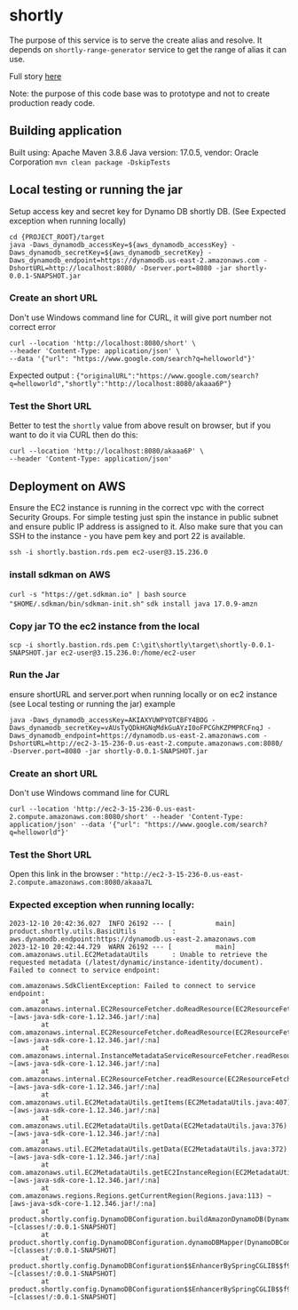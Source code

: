 # shortly
The purpose of this service is to serve the create alias and resolve. It depends on `shortly-range-generator` service to get the range of alias it can use.

Full story [here](https://medium.com/@mail.ekansh/shortly-aws-implementation-d76bff78550e)

Note: the purpose of this code base was to prototype and not to create production ready code.


## Building application
Built using: 
Apache Maven 3.8.6
Java version: 17.0.5, vendor: Oracle Corporation
`mvn clean package -DskipTests`

## Local testing or running the jar
 Setup access key and secret key for Dynamo DB shortly DB. (See Expected exception when running locally)
 
```
cd {PROJECT_ROOT}/target
java -Daws_dynamodb_accessKey=${aws_dynamodb_accessKey} -Daws_dynamodb_secretKey=${aws_dynamodb_secretKey} -Daws_dynamodb_endpoint=https://dynamodb.us-east-2.amazonaws.com -DshortURL=http://localhost:8080/ -Dserver.port=8080 -jar shortly-0.0.1-SNAPSHOT.jar
```

### Create an short URL
Don't use Windows command line for CURL, it will give port number not correct error 

```
curl --location 'http://localhost:8080/short' \
--header 'Content-Type: application/json' \
--data '{"url": "https://www.google.com/search?q=helloworld"}'
```

Expected output : `{"originalURL":"https://www.google.com/search?q=helloworld","shortly":"http://localhost:8080/akaaa6P"}`

### Test the Short URL
Better to test the `shortly` value from above result on browser, but if you want to do it via CURL then do this:

```
curl --location 'http://localhost:8080/akaaa6P' \
--header 'Content-Type: application/json'
```

## Deployment on AWS

Ensure the EC2 instance is running in the correct vpc with the correct Security Groups.  For simple testing just spin the instance in public subnet and ensure public IP address  is assigned to it. Also make sure that you can SSH to the instance - you have pem key and port 22 is available. 

`ssh -i shortly.bastion.rds.pem ec2-user@3.15.236.0`

### install sdkman on AWS

`curl -s "https://get.sdkman.io" | bash`
`source "$HOME/.sdkman/bin/sdkman-init.sh"`
`sdk install java 17.0.9-amzn`

### Copy jar TO the ec2 instance from the local
`scp -i shortly.bastion.rds.pem C:\git\shortly\target\shortly-0.0.1-SNAPSHOT.jar ec2-user@3.15.236.0:/home/ec2-user`

### Run the Jar 
ensure shortURL and server.port when running locally or on ec2 instance
(see Local testing or running the jar)
example

```
java -Daws_dynamodb_accessKey=AKIAXYUWPYOTCBFY4BOG -Daws_dynamodb_secretKey=vAUsTyQDkHGNqMdkGuAYzI0oFPCGhKZPMPRCFnqJ -Daws_dynamodb_endpoint=https://dynamodb.us-east-2.amazonaws.com -DshortURL=http://ec2-3-15-236-0.us-east-2.compute.amazonaws.com:8080/ -Dserver.port=8080 -jar shortly-0.0.1-SNAPSHOT.jar
```



### Create an short URL
Don't use Windows command line for CURL

```
curl --location 'http://ec2-3-15-236-0.us-east-2.compute.amazonaws.com:8080/short' --header 'Content-Type: application/json' --data '{"url": "https://www.google.com/search?q=helloworld"}'

```


### Test the Short URL
Open this link in the browser : `"http://ec2-3-15-236-0.us-east-2.compute.amazonaws.com:8080/akaaa7L`


### Expected exception when running locally: 

```
2023-12-10 20:42:36.027  INFO 26192 --- [           main] product.shortly.utils.BasicUtils         : aws.dynamodb.endpoint:https://dynamodb.us-east-2.amazonaws.com
2023-12-10 20:42:44.729  WARN 26192 --- [           main] com.amazonaws.util.EC2MetadataUtils      : Unable to retrieve the requested metadata (/latest/dynamic/instance-identity/document). Failed to connect to service endpoint:

com.amazonaws.SdkClientException: Failed to connect to service endpoint:
        at com.amazonaws.internal.EC2ResourceFetcher.doReadResource(EC2ResourceFetcher.java:100) ~[aws-java-sdk-core-1.12.346.jar!/:na]
        at com.amazonaws.internal.EC2ResourceFetcher.doReadResource(EC2ResourceFetcher.java:70) ~[aws-java-sdk-core-1.12.346.jar!/:na]
        at com.amazonaws.internal.InstanceMetadataServiceResourceFetcher.readResource(InstanceMetadataServiceResourceFetcher.java:75) ~[aws-java-sdk-core-1.12.346.jar!/:na]
        at com.amazonaws.internal.EC2ResourceFetcher.readResource(EC2ResourceFetcher.java:66) ~[aws-java-sdk-core-1.12.346.jar!/:na]
        at com.amazonaws.util.EC2MetadataUtils.getItems(EC2MetadataUtils.java:407) ~[aws-java-sdk-core-1.12.346.jar!/:na]
        at com.amazonaws.util.EC2MetadataUtils.getData(EC2MetadataUtils.java:376) ~[aws-java-sdk-core-1.12.346.jar!/:na]
        at com.amazonaws.util.EC2MetadataUtils.getData(EC2MetadataUtils.java:372) ~[aws-java-sdk-core-1.12.346.jar!/:na]
        at com.amazonaws.util.EC2MetadataUtils.getEC2InstanceRegion(EC2MetadataUtils.java:287) ~[aws-java-sdk-core-1.12.346.jar!/:na]
        at com.amazonaws.regions.Regions.getCurrentRegion(Regions.java:113) ~[aws-java-sdk-core-1.12.346.jar!/:na]
        at product.shortly.config.DynamoDBConfiguration.buildAmazonDynamoDB(DynamoDBConfiguration.java:51) ~[classes!/:0.0.1-SNAPSHOT]
        at product.shortly.config.DynamoDBConfiguration.dynamoDBMapper(DynamoDBConfiguration.java:45) ~[classes!/:0.0.1-SNAPSHOT]
        at product.shortly.config.DynamoDBConfiguration$$EnhancerBySpringCGLIB$$f97f271a.CGLIB$dynamoDBMapper$0(<generated>) ~[classes!/:0.0.1-SNAPSHOT]
        at product.shortly.config.DynamoDBConfiguration$$EnhancerBySpringCGLIB$$f97f271a$$FastClassBySpringCGLIB$$150e8e6a.invoke(<generated>) ~[classes!/:0.0.1-SNAPSHOT]
 ```
 

